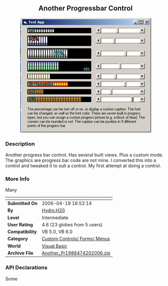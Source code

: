 ﻿<div align="center">

## Another Progressbar Control

<img src="PIC20064201116263710.jpg">
</div>

### Description

Another progress bar control. Has several built views. Plus a custom mode. The graphics are progress bar code are not mine. I converted this into a control and tweaked it to suit a control. My first attempt at doing a control.
 
### More Info
 
Many


<span>             |<span>
---                |---
**Submitted On**   |2006-04-19 16:52:14
**By**             |[Hydro\.H20](https://github.com/Planet-Source-Code/PSCIndex/blob/master/ByAuthor/hydro-h20.md)
**Level**          |Intermediate
**User Rating**    |4.6 (23 globes from 5 users)
**Compatibility**  |VB 5\.0, VB 6\.0
**Category**       |[Custom Controls/ Forms/  Menus](https://github.com/Planet-Source-Code/PSCIndex/blob/master/ByCategory/custom-controls-forms-menus__1-4.md)
**World**          |[Visual Basic](https://github.com/Planet-Source-Code/PSCIndex/blob/master/ByWorld/visual-basic.md)
**Archive File**   |[Another\_Pr1988474202006\.zip](https://github.com/Planet-Source-Code/hydro-h20-another-progressbar-control__1-65063/archive/master.zip)

### API Declarations

Some





